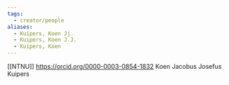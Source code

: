 ```yaml
---
tags:
  - creator/people
aliases:
  - Kuipers, Koen Jj.
  - Kuipers, Koen J.J.
  - Kuipers, Koen
---
```

[[NTNU]]
https://orcid.org/0000-0003-0854-1832
Koen Jacobus Josefus Kuipers